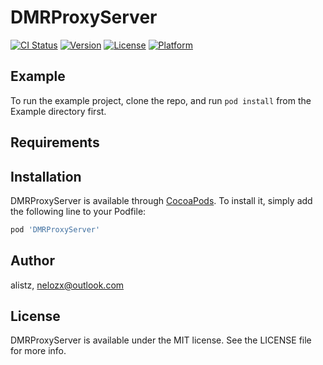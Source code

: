 # DMRProxyServer

[![CI Status](https://img.shields.io/travis/alistz/DMRProxyServer.svg?style=flat)](https://travis-ci.org/alistz/DMRProxyServer)
[![Version](https://img.shields.io/cocoapods/v/DMRProxyServer.svg?style=flat)](https://cocoapods.org/pods/DMRProxyServer)
[![License](https://img.shields.io/cocoapods/l/DMRProxyServer.svg?style=flat)](https://cocoapods.org/pods/DMRProxyServer)
[![Platform](https://img.shields.io/cocoapods/p/DMRProxyServer.svg?style=flat)](https://cocoapods.org/pods/DMRProxyServer)

## Example

To run the example project, clone the repo, and run `pod install` from the Example directory first.

## Requirements

## Installation

DMRProxyServer is available through [CocoaPods](https://cocoapods.org). To install
it, simply add the following line to your Podfile:

```ruby
pod 'DMRProxyServer'
```

## Author

alistz, nelozx@outlook.com

## License

DMRProxyServer is available under the MIT license. See the LICENSE file for more info.
